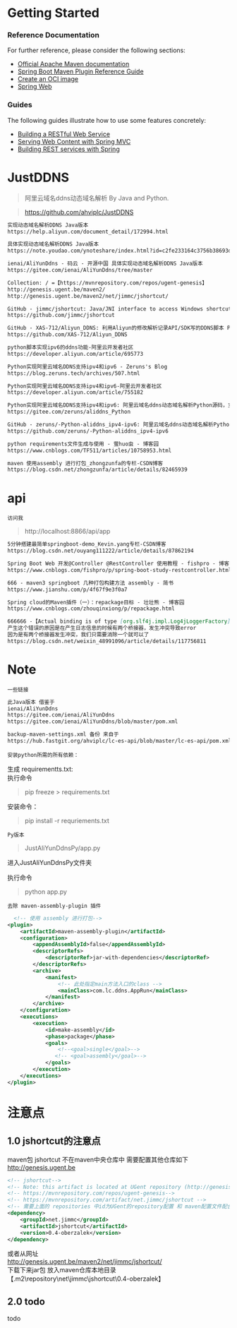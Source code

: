 # Getting Started

### Reference Documentation

For further reference, please consider the following sections:

* [Official Apache Maven documentation](https://maven.apache.org/guides/index.html)
* [Spring Boot Maven Plugin Reference Guide](https://docs.spring.io/spring-boot/docs/2.5.5/maven-plugin/reference/html/)
* [Create an OCI image](https://docs.spring.io/spring-boot/docs/2.5.5/maven-plugin/reference/html/#build-image)
* [Spring Web](https://docs.spring.io/spring-boot/docs/2.5.5/reference/htmlsingle/#boot-features-developing-web-applications)

### Guides

The following guides illustrate how to use some features concretely:

* [Building a RESTful Web Service](https://spring.io/guides/gs/rest-service/)
* [Serving Web Content with Spring MVC](https://spring.io/guides/gs/serving-web-content/)
* [Building REST services with Spring](https://spring.io/guides/tutorials/bookmarks/)

# JustDDNS

> 阿里云域名ddns动态域名解析 By Java and Python.

> https://github.com/ahviplc/JustDDNS

```markdown
实现动态域名解析DDNS Java版本
https://help.aliyun.com/document_detail/172994.html

具体实现动态域名解析DDNS Java版本
https://note.youdao.com/ynoteshare/index.html?id=c2fe233164c3756b38693d78f31347ed

ienai/AliYunDdns - 码云 - 开源中国 具体实现动态域名解析DDNS Java版本
https://gitee.com/ienai/AliYunDdns/tree/master

Collection: / =【https://mvnrepository.com/repos/ugent-genesis】
http://genesis.ugent.be/maven2/
http://genesis.ugent.be/maven2/net/jimmc/jshortcut/

GitHub - jimmc/jshortcut: Java/JNI interface to access Windows shortcuts
https://github.com/jimmc/jshortcut

GitHub - XAS-712/Aliyun_DDNS: 利用Aliyun的修改解析记录API/SDK写的DDNS脚本 Py版本
https://github.com/XAS-712/Aliyun_DDNS

python脚本实现ipv6的ddns功能-阿里云开发者社区
https://developer.aliyun.com/article/695773

Python实现阿里云域名DDNS支持ipv4和ipv6 - Zeruns's Blog
https://blog.zeruns.tech/archives/507.html

Python实现阿里云域名DDNS支持ipv4和ipv6-阿里云开发者社区
https://developer.aliyun.com/article/755182

Python实现阿里云域名DDNS支持ipv4和ipv6: 阿里云域名ddns动态域名解析Python源码，支持ipv4和ipv6
https://gitee.com/zeruns/aliddns_Python

GitHub - zeruns/-Python-aliddns_ipv4-ipv6: 阿里云域名ddns动态域名解析Python源码
https://github.com/zeruns/-Python-aliddns_ipv4-ipv6

python requirements文件生成与使用 - 萤huo虫 - 博客园
https://www.cnblogs.com/TF511/articles/10758953.html

maven 使用assembly 进行打包_zhongzunfa的专栏-CSDN博客
https://blog.csdn.net/zhongzunfa/article/details/82465939
```

# api

`访问我`
> http://localhost:8866/api/app

```markdown
5分钟搭建最简单springboot-demo_Kevin.yang专栏-CSDN博客
https://blog.csdn.net/ouyang111222/article/details/87862194

Spring Boot Web 开发@Controller @RestController 使用教程 - fishpro - 博客园
https://www.cnblogs.com/fishpro/p/spring-boot-study-restcontroller.html

666 - maven3 springboot 几种打包构建方法 assembly - 简书
https://www.jianshu.com/p/4f67f9e3f0a7

Spring cloud的Maven插件（一）：repackage目标 - 壮壮熊 - 博客园
https://www.cnblogs.com/zhouqinxiong/p/repackage.html

666666 -【Actual binding is of type [org.slf4j.impl.Log4jLoggerFactory]】报错解决办法- SLF4J: Actual binding is of type [org.slf4j.impl.Log4jLoggerFactory]_-CSDN博客
产生这个错误的原因是在产生日志信息的时候有两个桥接器，发生冲突导致error
因为是有两个桥接器发生冲突，我们只需要消除一个就可以了
https://blog.csdn.net/weixin_48991096/article/details/117756811
```

# Note

`一些链接`

```markdown
此Java版本 借鉴于
ienai/AliYunDdns
https://gitee.com/ienai/AliYunDdns
https://gitee.com/ienai/AliYunDdns/blob/master/pom.xml

backup-maven-settings.xml 备份 来自于
https://hub.fastgit.org/ahviplc/lc-es-api/blob/master/lc-es-api/pom.xml
```

`安装python所需的所有依赖：`

生成 requirementts.txt:    
执行命令
> pip freeze > requirements.txt

安装命令：
> pip install -r requriements.txt

`Py版本`
> JustAliYunDdnsPy/app.py

进入JustAliYunDdnsPy文件夹

执行命令
> python app.py

`去除 maven-assembly-plugin 插件`

```xml
  <!-- 使用 assembly 进行打包-->
<plugin>
    <artifactId>maven-assembly-plugin</artifactId>
    <configuration>
        <appendAssemblyId>false</appendAssemblyId>
        <descriptorRefs>
            <descriptorRef>jar-with-dependencies</descriptorRef>
        </descriptorRefs>
        <archive>
            <manifest>
                <!-- 此处指定main方法入口的class -->
                <mainClass>com.lc.ddns.AppRun</mainClass>
            </manifest>
        </archive>
    </configuration>
    <executions>
        <execution>
            <id>make-assembly</id>
            <phase>package</phase>
            <goals>
                <!--<goal>single</goal>-->
               <!-- <goal>assembly</goal>-->
            </goals>
        </execution>
    </executions>
</plugin>
```

# 注意点

## 1.0 jshortcut的注意点

maven包 jshortcut 不在maven中央仓库中 需要配置其他仓库如下
http://genesis.ugent.be

```xml
<!-- jshortcut-->
<!-- Note: this artifact is located at UGent repository (http://genesis.ugent.be/maven2/)-->
<!-- https://mvnrepository.com/repos/ugent-genesis-->
<!-- https://mvnrepository.com/artifact/net.jimmc/jshortcut -->
<!-- 需要上面的 repositories 中id为UGent的repository配置 和 maven配置文件配合 如backup-maven-settings.xml备份模板这样的配置-->
<dependency>
    <groupId>net.jimmc</groupId>
    <artifactId>jshortcut</artifactId>
    <version>0.4-oberzalek</version>
</dependency>
```

或者从网址  
http://genesis.ugent.be/maven2/net/jimmc/jshortcut/  
下载下来jar包 放入maven仓库本地目录 
【.m2\repository\net\jimmc\jshortcut\0.4-oberzalek】

## 2.0 todo

todo

